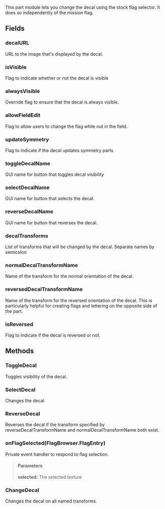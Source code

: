             
This part module lets you change the decal using the stock flag selector. It does so independently of the mission flag.
        
## Fields

### decalURL
URL to the image that's displayed by the decal.
### isVisible
Flag to indicate whether or not the decal is visible
### alwaysVisible
Override flag to ensure that the decal is always visible.
### allowFieldEdit
Flag to allow users to change the flag while out in the field.
### updateSymmetry
Flag to indicate if the decal updates symmetry parts
### toggleDecalName
GUI name for button that toggles decal visibility
### selectDecalName
GUI name for button that selects the decal.
### reverseDecalName
GUI name for button that reverses the decal.
### decalTransforms
List of transforms that will be changed by the decal. Separate names by semicolon
### normalDecalTransformName
Name of the transform for the normal orientation of the decal.
### reversedDecalTransformName
Name of the transform for the reversed orientation of the decal. This is particularly helpful for creating flags and lettering on the opposite side of the part.
### isReversed
Flag to indicate if the decal is reversed or not.
## Methods


### ToggleDecal
Toggles visibility of the decal.

### SelectDecal
Changes the decal

### ReverseDecal
Reverses the decal if the transform specified by reverseDecalTransformName and normalDecalTransformName both exist.

### onFlagSelected(FlagBrowser.FlagEntry)
Private event handler to respond to flag selection.
> #### Parameters
> **selected:** The selected texture


### ChangeDecal
Changes the decal on all named transforms.

